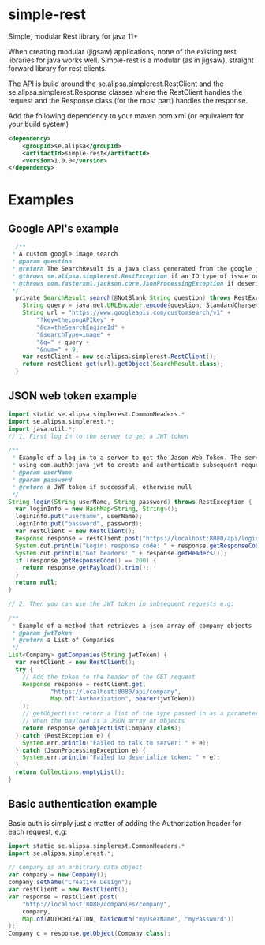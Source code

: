 # simple-rest
Simple, modular Rest library for java 11+

When creating modular (jigsaw) applications, none of the existing rest libraries for java works well.
Simple-rest is a modular (as in jigsaw), straight forward library for rest clients.

The API is build around the se.alipsa.simplerest.RestClient and the se.alipsa.simplerest.Response classes where the
RestClient handles the request and the Response class (for the most part) handles the response. 

Add the following dependency to your maven pom.xml (or equivalent for your build system)
```xml
<dependency>
    <groupId>se.alipsa</groupId>
    <artifactId>simple-rest</artifactId>
    <version>1.0.0</version>
</dependency>
```

# Examples

## Google API's example
```groovy
  /**
 * A custom google image search
 * @param question
 * @return The SearchResult is a java class generated from the google json response as per their API
 * @throws se.alipsa.simplerest.RestException if an IO type of issue occurs
 * @throws com.fasterxml.jackson.core.JsonProcessingException if deserialization from String to a SearchResult failed
 */
  private SearchResult search(@NotBlank String question) throws RestException, JsonProcessingException {
    String query = java.net.URLEncoder.encode(question, StandardCharsets.UTF_8);
    String url = "https://www.googleapis.com/customsearch/v1" +
        "?key=theLongAPIkey" +
        "&cx=theSearchEngineId" +
        "&searchType=image" +
        "&q=" + query +
        "&num=" + 9;
    var restClient = new se.alipsa.simplerest.RestClient();  
    return restClient.get(url).getObject(SearchResult.class);
  }
```

## JSON web token example

```groovy
import static se.alipsa.simplerest.CommonHeaders.*
import se.alipsa.simplerest.*;
import java.util.*;
// 1. First log in to the server to get a JWT token

/**
 * Example of a log in to a server to get the Jason Web Token. The server in this case is a Spring boot app
 * using com.auth0:java-jwt to create and authenticate subsequent requests according to the JWT standard
 * @param userName
 * @param password
 * @return a JWT token if successful, otherwise null
 */
String login(String userName, String password) throws RestException {
  var loginInfo = new HashMap<String, String>();
  loginInfo.put("username", userName);
  loginInfo.put("password", password);
  var restClient = new RestClient();
  Response response = restClient.post("https://localhost:8080/api/login", loginInfo);
  System.out.println("Login: response code: " + response.getResponseCode());
  System.out.println("Got headers: " + response.getHeaders());
  if (response.getResponseCode() == 200) {
    return response.getPayload().trim();
  }
  return null;
}

// 2. Then you can use the JWT token in subsequent requests e.g:

/**
 * Example of a method that retrieves a json array of company objects
 * @param jwtToken
 * @return a List of Companies
 */
List<Company> getCompanies(String jwtToken) {
  var restClient = new RestClient();
  try {
    // Add the token to the header of the GET request
    Response response = restClient.get(
            "https://localhost:8080/api/company", 
            Map.of("Authorization", bearer(jwtToken))
    );
    // getObjectList return a list of the type passed in as a parameter 
    // when the payload is a JSON array or Objects
    return response.getObjectList(Company.class);
  } catch (RestException e) {
    System.err.println("Failed to talk to server: " + e);
  } catch (JsonProcessingException e) {
    System.err.println("Failed to deserialize token: " + e);
  }
  return Collections.emptyList();
}
```

## Basic authentication example

Basic auth is simply just a matter of adding the Authorization header for each request, e.g:

```groovy
import static se.alipsa.simplerest.CommonHeaders.*
import se.alipsa.simplerest.*;

// Company is an arbitrary data object
var company = new Company();
company.setName("Creative Design");
var restClient = new RestClient();
var response = restClient.post(
    "http://localhost:8080/companies/company",
    company,
    Map.of(AUTHORIZATION, basicAuth("myUserName", "myPassword"))
);
Company c = response.getObject(Company.class);
```